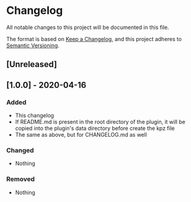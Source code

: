 # Changelog
All notable changes to this project will be documented in this file.

The format is based on [Keep a Changelog](https://keepachangelog.com/en/1.0.0/),
and this project adheres to [Semantic Versioning](https://semver.org/spec/v2.0.0.html).

## [Unreleased]

## [1.0.0] - 2020-04-16
### Added
- This changelog
- If README.md is present in the root directory of the plugin, it will be copied into the plugin's data directory before create the kpz file
- The same as above, but for CHANGELOG.md as well

### Changed
- Nothing

### Removed
- Nothing
